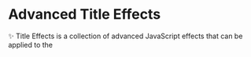
# Advanced Title Effects

✨ Title Effects is a collection of advanced JavaScript effects that can be applied to the <title> tag, transforming your website’s browser tab title into an interactive, engaging element. Perfect for enhancing user experience, this project allows you to customize the title bar with animated text, typewriter effects, notifications, attention-grabbing messages when users switch tabs, and even dynamic favicon changes to keep them engaged.

🌟 With detailed documentation and sample demos, this repository is designed for developers of all levels looking to add a little extra polish and creativity to their websites.

⭐ Whether you’re building a personal site or a complex web app, HTML Title Effects will offer easy-to-integrate code snippets and customizable options for seamless adoption very soon.


## Effects

✨ **`Type Writer`**
    
- **Class name** -> *type-write*
- **Effect** -> *Adds the typing effect to the title, with each character being typed with a custom speed of your choice*

✨ **`Left Marquee`**
    
- **Class name** -> *marquee-left*
- **Effect** -> *Adds the marquee effect to the title, with each character scrolling from right to the left of the screen with a custom speed of your choice*

✨ **`Right Marquee`**
    
- **Class name** -> *marquee-right*
- **Effect** -> *Adds the marquee effect to the title, with each character scrolling from left to the right of the screen with a custom speed of your choice*

✨ **`Ping Pong Marquee`**
    
- **Class name** -> *marquee-pingpong*
- **Effect** -> *Adds the marquee effect to the title, with each character scrolling first from left to right and then right to left of the screen with a custom speed of your choice*

✨ **`Random Title`**
    
- **Class name** -> *random*
- **Effect** -> *Chooses a random title and favicon from a custom list of titles and favicons and applies it on the website.*

✨ **`Changing Title`**
    
- **Class name** -> *changing*
- **Effect** -> *Chooses a random title and favicon from a custom list of titles and favicons and applies it on the website which gets changed automatically after a certain period of time.*

⭐ All these effects work in loop and cannot be customised by the number of times currently. However, the feature is in progress and would be added within a week on the next patch update.


## Installation

Install title-effects with npm

```bash
  npm install title-effects

```

OR

**YOU MAY SKIP THIS STEP AND DIRECTLY FOLLOW FROM (A)**

## Usage/Examples
After installation, in your html file insert the below code snippet
```
<script src="/node_modules/title-effects/index.js"></script>
```

(A) If you have not installed using npm, you may directly insert the below code snippet
```
<script src="https://raw.githubusercontent.com/ritikyk/title-effects/refs/heads/main/index.js"></script>
```

Then,
In the title tag, add a class from the above list of class names 
```
<title class = "marquee-left"> Hello World! </title>
```

Boom! See the title effect automatically applied in your web application🔥


## Badges


[![MIT License](https://img.shields.io/badge/License-MIT-green.svg)](https://choosealicense.com/licenses/mit/)
[![GPLv3 License](https://img.shields.io/badge/License-GPL%20v3-yellow.svg)](https://opensource.org/licenses/)
[![AGPL License](https://img.shields.io/badge/license-AGPL-blue.svg)](http://www.gnu.org/licenses/agpl-3.0)

## Feedback

If you have any feedback, please reach out to us at ritikrajwrites@gmail.com

## License

[MIT](https://choosealicense.com/licenses/mit/)


![Logo](https://upload.wikimedia.org/wikipedia/commons/c/c3/License_icon-mit.svg)


## Support

For support, email ipsumcoder@gmail.com or text me on Instagram at [ritik_fr](https://www.instagram.com/ritik_fr).


## FAQ

#### Is This Project Completed?

The project is yet in development and new key features are yet to come along with lot of bug fixes if trying to use two effects at the same time.

#### When is the next update expected?

The next update is expected to come by the end of this month with various cool features, found no where else in the community.

![GitHub repo size](https://img.shields.io/github/repo-size/ritikyk/title-effects)
![GitHub issues](https://img.shields.io/github/issues/ritikyk/title-effects)
![GitHub forks](https://img.shields.io/github/forks/ritikyk/title-effects)
![GitHub stars](https://img.shields.io/github/stars/ritikyk/title-effects)
![GitHub license](https://img.shields.io/github/license/ritikyk/title-effects)
![GitHub last commit](https://img.shields.io/github/last-commit/ritikyk/title-effects)

## Stats and Activity
### Contributors
![GitHub contributors](https://img.shields.io/github/contributors/ritikyk/title-effects)

### Commit Activity
[![Commit Activity](https://github-readme-stats.vercel.app/api/pin/?username=ritikyk&repo=title-effects)](https://github.com/ritikyk/title-effects)

### Language Breakdown
[![Top Langs](https://github-readme-stats.vercel.app/api/top-langs/?username=ritikyk&layout=compact&repo=title-effects)](https://github.com/ritikyk/title-effects)
## Contributing

Contributions are always welcome!

See `contributing.md` for ways to get started.

Please adhere to this project's `code of conduct`.


## Authors

- [@ritikyk](https://www.github.com/ritikyk)
